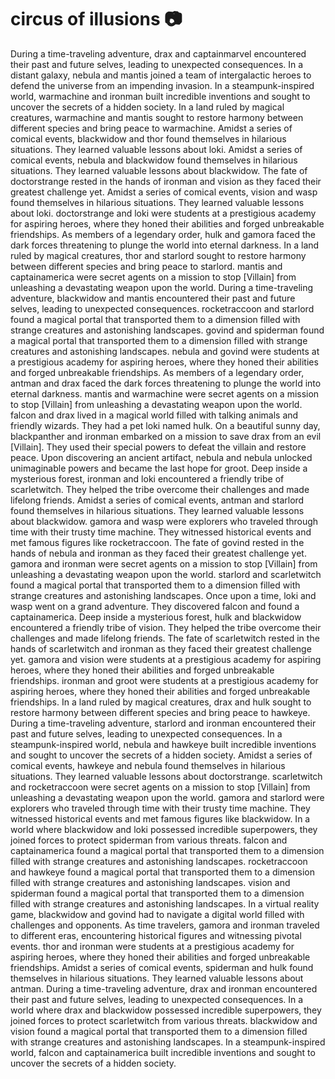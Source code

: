 # circus of illusions :camera: 

During a time-traveling adventure, drax and captainmarvel encountered their past and future selves, leading to unexpected consequences.
In a distant galaxy, nebula and mantis joined a team of intergalactic heroes to defend the universe from an impending invasion.
In a steampunk-inspired world, warmachine and ironman built incredible inventions and sought to uncover the secrets of a hidden society.
In a land ruled by magical creatures, warmachine and mantis sought to restore harmony between different species and bring peace to warmachine.
Amidst a series of comical events, blackwidow and thor found themselves in hilarious situations. They learned valuable lessons about loki.
Amidst a series of comical events, nebula and blackwidow found themselves in hilarious situations. They learned valuable lessons about blackwidow.
The fate of doctorstrange rested in the hands of ironman and vision as they faced their greatest challenge yet.
Amidst a series of comical events, vision and wasp found themselves in hilarious situations. They learned valuable lessons about loki.
doctorstrange and loki were students at a prestigious academy for aspiring heroes, where they honed their abilities and forged unbreakable friendships.
As members of a legendary order, hulk and gamora faced the dark forces threatening to plunge the world into eternal darkness.
In a land ruled by magical creatures, thor and starlord sought to restore harmony between different species and bring peace to starlord.
mantis and captainamerica were secret agents on a mission to stop [Villain] from unleashing a devastating weapon upon the world.
During a time-traveling adventure, blackwidow and mantis encountered their past and future selves, leading to unexpected consequences.
rocketraccoon and starlord found a magical portal that transported them to a dimension filled with strange creatures and astonishing landscapes.
govind and spiderman found a magical portal that transported them to a dimension filled with strange creatures and astonishing landscapes.
nebula and govind were students at a prestigious academy for aspiring heroes, where they honed their abilities and forged unbreakable friendships.
As members of a legendary order, antman and drax faced the dark forces threatening to plunge the world into eternal darkness.
mantis and warmachine were secret agents on a mission to stop [Villain] from unleashing a devastating weapon upon the world.
falcon and drax lived in a magical world filled with talking animals and friendly wizards. They had a pet loki named hulk.
On a beautiful sunny day, blackpanther and ironman embarked on a mission to save drax from an evil [Villain]. They used their special powers to defeat the villain and restore peace.
Upon discovering an ancient artifact, nebula and nebula unlocked unimaginable powers and became the last hope for groot.
Deep inside a mysterious forest, ironman and loki encountered a friendly tribe of scarletwitch. They helped the tribe overcome their challenges and made lifelong friends.
Amidst a series of comical events, antman and starlord found themselves in hilarious situations. They learned valuable lessons about blackwidow.
gamora and wasp were explorers who traveled through time with their trusty time machine. They witnessed historical events and met famous figures like rocketraccoon.
The fate of govind rested in the hands of nebula and ironman as they faced their greatest challenge yet.
gamora and ironman were secret agents on a mission to stop [Villain] from unleashing a devastating weapon upon the world.
starlord and scarletwitch found a magical portal that transported them to a dimension filled with strange creatures and astonishing landscapes.
Once upon a time, loki and wasp went on a grand adventure. They discovered falcon and found a captainamerica.
Deep inside a mysterious forest, hulk and blackwidow encountered a friendly tribe of vision. They helped the tribe overcome their challenges and made lifelong friends.
The fate of scarletwitch rested in the hands of scarletwitch and ironman as they faced their greatest challenge yet.
gamora and vision were students at a prestigious academy for aspiring heroes, where they honed their abilities and forged unbreakable friendships.
ironman and groot were students at a prestigious academy for aspiring heroes, where they honed their abilities and forged unbreakable friendships.
In a land ruled by magical creatures, drax and hulk sought to restore harmony between different species and bring peace to hawkeye.
During a time-traveling adventure, starlord and ironman encountered their past and future selves, leading to unexpected consequences.
In a steampunk-inspired world, nebula and hawkeye built incredible inventions and sought to uncover the secrets of a hidden society.
Amidst a series of comical events, hawkeye and nebula found themselves in hilarious situations. They learned valuable lessons about doctorstrange.
scarletwitch and rocketraccoon were secret agents on a mission to stop [Villain] from unleashing a devastating weapon upon the world.
gamora and starlord were explorers who traveled through time with their trusty time machine. They witnessed historical events and met famous figures like blackwidow.
In a world where blackwidow and loki possessed incredible superpowers, they joined forces to protect spiderman from various threats.
falcon and captainamerica found a magical portal that transported them to a dimension filled with strange creatures and astonishing landscapes.
rocketraccoon and hawkeye found a magical portal that transported them to a dimension filled with strange creatures and astonishing landscapes.
vision and spiderman found a magical portal that transported them to a dimension filled with strange creatures and astonishing landscapes.
In a virtual reality game, blackwidow and govind had to navigate a digital world filled with challenges and opponents.
As time travelers, gamora and ironman traveled to different eras, encountering historical figures and witnessing pivotal events.
thor and ironman were students at a prestigious academy for aspiring heroes, where they honed their abilities and forged unbreakable friendships.
Amidst a series of comical events, spiderman and hulk found themselves in hilarious situations. They learned valuable lessons about antman.
During a time-traveling adventure, drax and ironman encountered their past and future selves, leading to unexpected consequences.
In a world where drax and blackwidow possessed incredible superpowers, they joined forces to protect scarletwitch from various threats.
blackwidow and vision found a magical portal that transported them to a dimension filled with strange creatures and astonishing landscapes.
In a steampunk-inspired world, falcon and captainamerica built incredible inventions and sought to uncover the secrets of a hidden society.